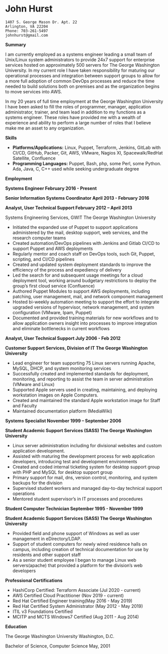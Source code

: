 # John Hurst
```
1407 S. George Mason Dr. Apt. 22
Arlington, VA 22204
Phone: 703-261-5497
johnhurst@gmail.com
```
**Summary**

I am currently employed as a systems engineer leading a small team of Unix/Linux system
administrators to provide 24x7 support for enterprise services hosted on approximately 500 servers for The George Washington University. In my current role I have taken responsibility for maturing our operational processes and integration between support groups to allow for a more full adoption of common DevOps processes and reduce the time needed to build solutions both on premises and as the organization begins to move services into AWS. 

In my 20 years of full time employment at the George Washington University I have been asked to fill the roles of programmer, manager, application administrator, trainer, and team lead in addition to my functions as a systems engineer. These roles have provided me with a wealth of experience and ability to perform a large number of roles that I believe make me an asset to any organization.

**Skills**

- **Platforms/Applications:** Linux, Puppet, Terraform, Jenkins, GitLab with CI/CD, GitHub, Packer,
    Git, AWS, VMware, Nagios XI, Spacewalk/RedHat Satellite, Confluence
- **Programming Languages:** Puppet, Bash, php, some Perl, some Python. Ada, Java, C, C++
    used while seeking undergraduate degree

**Employment**

**Systems Engineer February 2016 - Present**

**Senior Information Systems Coordinator April 2013 - February 2016**

**Analyst, User Technical Support February 2012 – April 2013**

Systems Engineering Services, GWIT The George Washington University

- Initiated the expanded use of Puppet to support applications administered by the mail, desktop
    support, web services, and the research computer teams
- Created automation/DevOps pipelines with Jenkins and Gitlab CI/CD to support Puppet and AWS
    deployments
- Regularly mentor and coach staff on DevOps tools, such Git, Puppet, scripting, and CI/CD
    pipelines
- Created and updated system deployment standards to improve the efficiency of the process and
    expediency of delivery
- Led the search for and subsequent usage meetings for a cloud deployment tool, working around
    budgetary restrictions to deploy the group’s first cloud service (Confluence)
- Authored Puppet Modules to support AWS deployments, including patching, user management,
    mail, and network component management
- Hosted bi-weekly automation meeting to support the effort to integrate upgraded versions of
    hypervisor, network management, and system configuration (VMware, Ipam, Puppet)
- Documented and provided training materials for new workflows and to allow application owners
    insight into processes to improve integration and eliminate bottlenecks in current workflows

**Analyst, User Technical Support July 2006 - Feb 2012**

**Customer Support Services, Division of IT The George Washington University**

- Lead engineer for team supporting 75 Linux servers running Apache, MySQL, DHCP, and system
    monitoring services
- Successfully created and implemented standards for deployment, monitoring, and reporting to
    assist the team in server administration (VMware and Linux)
- Supported Apple servers used in creating, maintaining, and deploying workstation images on
    Apple Computers.
- Created and maintained the standard Apple workstation image for Staff and Faculty
- Maintained documentation platform (MediaWiki)

**Systems Specialist November 1999 – September 2006**

**Student Academic Support Services (SASS) The George Washington University**

- Linux server administration including for divisional websites and custom application development.
- Assisted with maturing the development process for web application developers, introducing test
    and development environments
- Created and coded internal ticketing system for desktop support group with PHP and MySQL for
    desktop support group
- Primary support for mail, dns, version control, monitoring, and system backups for the division
- Supervised student workers and managed day-to-day technical support operations
- Mentored student supervisor’s in IT processes and procedures

**Student Computer Technician September 1995 - November 1999**

**Student Academic Support Services (SASS) The George Washington University**

- Provided field and phone support of Windows as well as user management in eDirectory/LDAP.
- Support of student computers for newly wired residence halls on campus, including creation of
    technical documentation for use by residents and other support staff
- As a senior student employee I began to manage Linux web servers(apache) that provided a
    platform for the division’s web developers

**Professional Certifications**

- HashiCorp Certified: Terraform Associate (Jul 2020 - current)
- AWS Certified Cloud Practitioner (Nov 2019 - current)
- Red Hat Certified Engineer training(May 2016 - May 2019)
- Red Hat Certified System Administrator (May 2012 - May 2019)
- ITIL v3 Foundations Certified
- MCITP and MCTS Windows7 Certified (Aug 2011 - Aug 2014)

**Education**

The George Washington University Washington, D.C.

Bachelor of Science, Computer Science May, 2001
